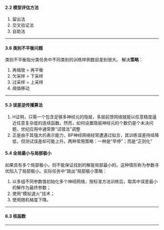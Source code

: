 #### 2.2 模型评估方法
1. 留出法
2. 交叉验证法
3. 自助法
***
#### 3.6 类别不平衡问题
类别不平衡指分类任务中不同类别的训练样例数目差别很大。
解决**策略**：
1. 再缩放 = 再平衡
2. 欠采样 = 下采样
3. 过采样 = 上采样
4. 阈值移动
***
#### 5.3 误差逆传播算法
1. H证明，只需一个包含足够多神经元的隐层，多层前馈网络就能以任意精度逼近任意复杂度的连续函数。然而，如何设置隐层神经元的个数仍是个未决问题，世纪应用中通常靠“试错法”调整
2. 正是由于其强大的表示能力，BP神经网络经常遭遇过拟合，其训练误差持续降低，但测试误差却可能上升。两种常用策略：一种是“早停”；而是“正则化”
#### 5.4 全局最小与局部极小
如果具有多个局部极小，则不能保证找到的解是局部最小的。这种情形称为参数寻优陷入了局部极小。实际任务中“跳出”局部极小策略：
1. 以多组不同参数值初始化多个神经网络，按标准方法训练后，取其中误差最小的解作为最终参数；
2. 使用“模拟退火”技术；
3. 使用随机梯度下降。
***
#### 6.3 核函数
***
